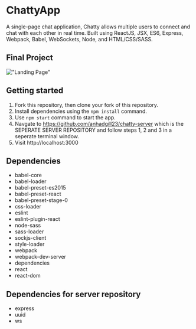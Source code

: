 # ChattyApp

A single-page chat application, Chatty allows multiple users to connect and chat with each other in real time. Built using ReactJS, JSX, ES6, Express, Webpack, Babel, WebSockets, Node, and HTML/CSS/SASS.

## Final Project

!["Landing Page"]()


## Getting started

1. Fork this repository, then clone your fork of this repository.
2. Install dependencies using the `npm install` command.
3. Use `npm start` command to start the app.
4. Navgate to https://github.com/anhadgill23/chatty-server which is the SEPERATE SERVER REPOSITORY and follow steps 1, 2 and 3 in a seperate terminal window.
5. Visit http://localhost:3000

## Dependencies

- babel-core
- babel-loader
- babel-preset-es2015
- babel-preset-react
- babel-preset-stage-0
- css-loader
- eslint
- eslint-plugin-react
- node-sass
- sass-loader
- sockjs-client
- style-loader
- webpack
- webpack-dev-server
- dependencies
- react
- react-dom

## Dependencies for server repository

- express
- uuid
- ws
